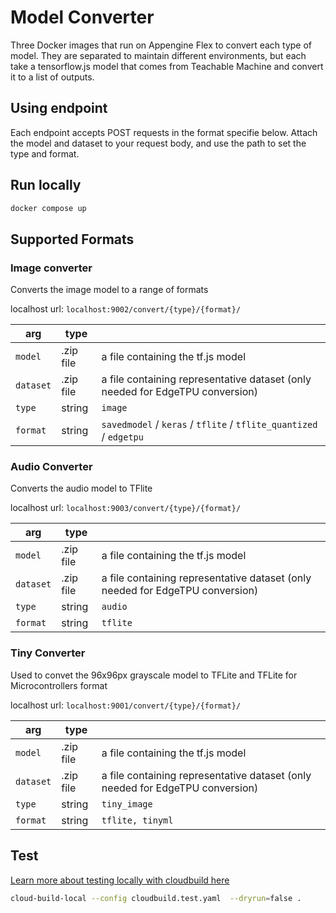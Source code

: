 # Model Converter

Three Docker images that run on Appengine Flex to convert each type of model. They are separated to maintain different environments, but each take a tensorflow.js model that comes from Teachable Machine and convert it to a list of outputs.

## Using endpoint

Each endpoint accepts POST requests in the format specifie below. Attach the model and dataset to your request body, and use the path to set the type and format.

## Run locally

```bash
docker compose up
```

## Supported Formats

### Image converter

Converts the image model to a range of formats

localhost url: `localhost:9002/convert/{type}/{format}/`

| arg       | type      |                                                                               |
| --------- | --------- | ----------------------------------------------------------------------------- |
| `model`   | .zip file | a file containing the tf.js model                                             |
| `dataset` | .zip file | a file containing representative dataset (only needed for EdgeTPU conversion) |
| `type`    | string    | `image` |
| `format`  | string    | `savedmodel` / `keras` / `tflite` / `tflite_quantized` / `edgetpu`            |

### Audio Converter

Converts the audio model to TFlite

localhost url: `localhost:9003/convert/{type}/{format}/`

| arg       | type      |                                                                               |
| --------- | --------- | ----------------------------------------------------------------------------- |
| `model`   | .zip file | a file containing the tf.js model                                             |
| `dataset` | .zip file | a file containing representative dataset (only needed for EdgeTPU conversion) |
| `type`    | string    |  `audio` |
| `format`  | string    | `tflite` |

### Tiny Converter

Used to convet the 96x96px grayscale model to TFLite and TFLite for Microcontrollers format

localhost url: `localhost:9001/convert/{type}/{format}/`

| arg       | type      |                                                                               |
| --------- | --------- | ----------------------------------------------------------------------------- |
| `model`   | .zip file | a file containing the tf.js model                                             |
| `dataset` | .zip file | a file containing representative dataset (only needed for EdgeTPU conversion) |
| `type`    | string    |  `tiny_image` |
| `format`  | string    | `tflite, tinyml` |

## Test

[Learn more about testing locally with cloudbuild here](https://cloud.google.com/build/docs/build-debug-locally)

```bash
cloud-build-local --config cloudbuild.test.yaml  --dryrun=false .
```
